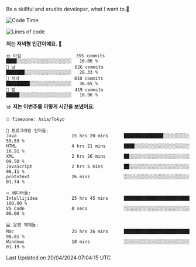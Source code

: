 Be a skillful and erudite developer, what I want to.👶

<!--START_SECTION:waka-->
![Code Time](http://img.shields.io/badge/Code%20Time-716%20hrs%2045%20mins-blue)

![Lines of code](https://img.shields.io/badge/%EC%A0%80%EB%8A%94%20%EC%97%AC%ED%83%9C%EA%B9%8C%EC%A7%80%20-1.6%20million%20%EC%A4%84%EC%9D%98%20%EC%BD%94%EB%93%9C%EB%A5%BC%20%EC%9E%91%EC%84%B1%ED%96%88%EC%96%B4%EC%9A%94.-blue)

**저는 저녁형 인간이에요. 🦉** 

```text
🌞 아침                     355 commits         ████░░░░░░░░░░░░░░░░░░░░░   16.06 % 
🌆 낮　                     626 commits         ███████░░░░░░░░░░░░░░░░░░   28.33 % 
🌃 저녁                     810 commits         █████████░░░░░░░░░░░░░░░░   36.65 % 
🌙 밤　                     419 commits         █████░░░░░░░░░░░░░░░░░░░░   18.96 % 
```


📊 **저는 이번주를 이렇게 시간을 보냈어요.** 

```text
🕑︎ Timezone: Asia/Tokyo

💬 프로그래밍 언어들: 
Java                     15 hrs 20 mins      ███████████████░░░░░░░░░░   59.59 % 
HTML                     4 hrs 21 mins       ████░░░░░░░░░░░░░░░░░░░░░   16.91 % 
XML                      2 hrs 26 mins       ██░░░░░░░░░░░░░░░░░░░░░░░   09.50 % 
JavaScript               2 hrs 5 mins        ██░░░░░░░░░░░░░░░░░░░░░░░   08.11 % 
prototext                26 mins             ░░░░░░░░░░░░░░░░░░░░░░░░░   01.74 % 

🔥 에디터들: 
Intellijidea             25 hrs 45 mins      █████████████████████████   100.00 % 
VS Code                  0 secs              ░░░░░░░░░░░░░░░░░░░░░░░░░   00.00 % 

💻 운영 체제들: 
Mac                      25 hrs 26 mins      █████████████████████████   98.81 % 
Windows                  18 mins             ░░░░░░░░░░░░░░░░░░░░░░░░░   01.19 % 
```


 Last Updated on 20/04/2024 07:04:15 UTC
<!--END_SECTION:waka-->
